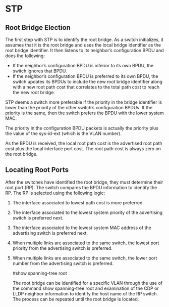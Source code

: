 # STP
## Root Bridge Election
The first step with STP is to identify the root bridge. As a switch initializes, it assumes that it is the root bridge and uses the local bridge identifier as the root bridge identifier. It then listens to its neighbor’s configuration BPDU and does the following:
- If the neighbor’s configuration BPDU is inferior to its own BPDU, the switch ignores that BPDU.
- If the neighbor’s configuration BPDU is preferred to its own BPDU, the switch updates its BPDUs to include the new root bridge identifier along with a new root path cost that correlates to the total path cost to reach the new root bridge.

STP deems a switch more preferable if the priority in the bridge identifier is lower than the priority of the other switch’s configuration BPDUs. If the priority is the same, then the switch prefers the BPDU with the lower system MAC.

The priority in the configuration BPDU packets is actually the priority plus the value of the sys-id-ext (which is the VLAN number).

As the BPDU is received, the local root path cost is the advertised root path cost plus the local interface port cost. The root path cost is always zero on the root bridge.

## Locating Root Ports
After the switches have identified the root bridge, they must determine their root port (RP).
The switch compares the BPDU information to identify the RP. The RP is selected using the following logic:
1. The interface associated to lowest path cost is more preferred.
2. The interface associated to the lowest system priority of the advertising switch is
preferred next.
3. The interface associated to the lowest system MAC address of the advertising switch is preferred next.
4. When multiple links are associated to the same switch, the lowest port priority from the advertising switch is preferred.
5. When multiple links are associated to the same switch, the lower port number from the advertising switch is preferred.

    #show spanning-tree root

    The root bridge can be identified for a specific VLAN through the use of the command show spanning-tree root and examination of the CDP or LLDP neighbor information to identify the host name of the RP switch. The process can be repeated until the root bridge is located.
